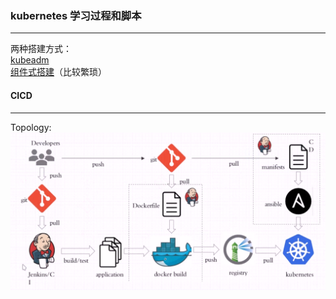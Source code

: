 ### kubernetes 学习过程和脚本
***

两种搭建方式：  
[kubeadm](https://github.com/king131/kubernetes/tree/master/kubeadm)  
[组件式搭建](https://github.com/king131/kubernetes/blob/master/%E7%BB%84%E4%BB%B6%E5%BC%8F%E6%90%AD%E5%BB%BAk8s.md)（比较繁琐）  

#### CICD
---
Topology:
![topology](https://github.com/king131/kubernetes/blob/master/kubeadm/images/CICD.png)		
